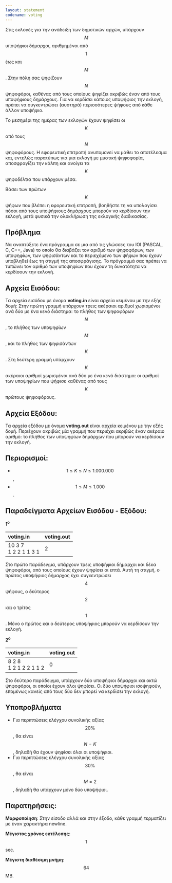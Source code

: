 ```yaml
---
layout: statement
codename: voting
---
```


Στις εκλογές για την ανάδειξη των δημοτικών αρχών, υπάρχουν $$M$$
υποψήφιοι δήμαρχοι, αριθμημένοι από $$1$$ έως και $$M$$. Στην πόλη σας ψηφίζουν $$N$$ ψηφοφόροι, καθένας από τους οποίους ψηφίζει ακριβώς έναν από τους υποψήφιους δημάρχους. Για να κερδίσει κάποιος υποψήφιος την εκλογή, πρέπει να συγκεντρώσει (αυστηρά) περισσότερες ψήφους από κάθε άλλον υποψήφιο.

Το μεσημέρι της ημέρας των εκλογών έχουν ψηφίσει οι $$K$$ από τους $$N$$ ψηφοφόρους. Η εφορευτική επιτροπή ανυπομονεί να μάθει το αποτέλεσμα και, εντελώς παρατύπως για μια εκλογή με μυστική ψηφοφορία, αποσφραγίζει την κάλπη και ανοίγει τα $$K$$ ψηφοδέλτια που υπάρχουν μέσα.

Βάσει των πρώτων $$K$$ ψήφων που βλέπει η εφορευτική επιτροπή, βοηθήστε τη να υπολογίσει πόσοι από τους υποψήφιους δημάρχους μπορούν να κερδίσουν την εκλογή, μετά φυσικά την ολοκλήρωση της εκλογικής διαδικασίας.


## Πρόβλημα

Να αναπτύξετε ένα πρόγραμμα σε μια από τις γλώσσες του IOI (PASCAL, C, C++, Java) το οποίο θα διαβάζει τον αριθμό των ψηφοφόρων, των υποψηφίων, των ψηφισάντων και το
περιεχόμενο των ψήφων που έχουν υποβληθεί έως τη στιγμή της αποσφράγισης. Το πρόγραμμά σας πρέπει να τυπώνει τον αριθμό των υποψηφίων που έχουν τη δυνατότητα να κερδίσουν την εκλογή.

## Αρχεία Εισόδου:

Τα αρχεία εισόδου με όνομα **voting.in** είναι αρχεία κειμένου με την εξής δομή: Στην πρώτη γραμμή υπάρχουν τρεις ακέραιοι αριθμοί χωρισμένοι ανά δύο με ένα κενό διάστημα: το πλήθος των ψηφοφόρων $$N$$, το πλήθος των υποψηφίων $$M$$, και το πλήθος των ψηφισάντων $$K$$. Στη δεύτερη γραμμή υπάρχουν $$K$$ ακέραιοι αριθμοί χωρισμένοι ανά δύο με ένα κενό διάστημα: οι αριθμοί των υποψηφίων που ψήφισε καθένας από τους $$K$$ πρώτους ψηφοφόρους.

## Αρχεία Εξόδου:

Τα αρχεία εξόδου με όνομα **voting.out** είναι αρχεία κειμένου με την εξής δομή. Περιέχουν ακριβώς μία γραμμή που περιέχει ακριβώς έναν ακέραιο αριθμό: το πλήθος των υποψηφίων δημάρχων που μπορούν να κερδίσουν την εκλογή.

## Περιορισμοί:

 - $$1 \leq K \leq N \leq 1.000.000$$,
 - $$1 \leq M \leq 1.000$$.

## Παραδείγματα Αρχείων Εισόδου - Εξόδου:

**1<sup>o</sup>**

| **voting.in**      | **voting.out** |
| :--- | :--- |
| 10 3 7<br>1 2 2 1 1 3 1 | 2 |

Στο πρώτο παράδειγμα, υπάρχουν τρεις υποψήφιοι δήμαρχοι και δέκα ψηφοφόροι, από τους οποίους έχουν ψηφίσει οι επτά. Αυτή τη στιγμή, ο πρώτος υποψήφιος δήμαρχος έχει συγκεντρώσει $$4$$ ψήφους, ο δεύτερος $$2$$ και ο τρίτος $$1$$. Μόνο ο πρώτος και ο δεύτερος υποψήφιος μπορούν να κερδίσουν την εκλογή.

**2<sup>o</sup>**

| **voting.in**      | **voting.out** |
| :--- | :--- |
| 8 2 8<br>1 2 1 2 2 1 1 2 | 0 |

Στο δεύτερο παράδειγμα, υπάρχουν δύο υποψήφιοι δήμαρχοι και οκτώ ψηφοφόροι, οι οποίοι έχουν όλοι ψηφίσει. Οι δύο υποψήφιοι ισοψηφούν, επομένως κανείς από τους δύο δεν μπορεί να κερδίσει την εκλογή.

## Υποπροβλήματα

 - Για περιπτώσεις ελέγχου συνολικής αξίας $$20\%$$, θα είναι $$N = K$$, δηλαδή θα έχουν ψηφίσει όλοι οι υποψήφιοι.
 - Για περιπτώσεις ελέγχου συνολικής αξίας $$30\%$$, θα είναι $$M = 2$$, δηλαδή θα υπάρχουν μόνο δύο υποψήφιοι.

## Παρατηρήσεις:

**Μορφοποίηση**: Στην είσοδο αλλά και στην έξοδο, κάθε γραμμή τερματίζει με έναν χαρακτήρα newline.

**Μέγιστος χρόνος εκτέλεσης**: $$1$$ sec.

**Μέγιστη διαθέσιμη μνήμη**: $$64$$ MB.
